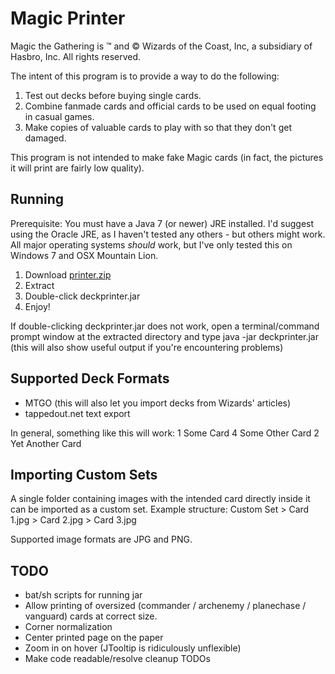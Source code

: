 # Magic Printer
Magic the Gathering is &trade; and &copy; Wizards of the Coast, Inc, a subsidiary of Hasbro, Inc. All rights reserved.

The intent of this program is to provide a way to do the following:

1. Test out decks before buying single cards.
2. Combine fanmade cards and official cards to be used on equal footing in casual games.
3. Make copies of valuable cards to play with so that they don't get damaged.

This program is not intended to make fake Magic cards (in fact, the pictures it will print are fairly low quality).

## Running
Prerequisite: You must have a Java 7 (or newer) JRE installed. I'd suggest using the Oracle JRE, as I haven't tested any others - but others might work. All major operating systems _should_ work, but I've only tested this on Windows 7 and OSX Mountain Lion.

1. Download [printer.zip](https://github.com/forana/Deck-Printer/raw/master/dist/printer.zip)
2. Extract
3. Double-click deckprinter.jar
4. Enjoy!

If double-clicking deckprinter.jar does not work, open a terminal/command prompt window at the extracted directory and type
	java -jar deckprinter.jar
(this will also show useful output if you're encountering problems)

## Supported Deck Formats
+ MTGO (this will also let you import decks from Wizards' articles)
+ tappedout.net text export

In general, something like this will work:
	1	Some Card
	4	Some Other Card
	2	Yet Another Card

## Importing Custom Sets
A single folder containing images with the intended card directly inside it can be imported as a custom set. Example structure:
	Custom Set
	 > Card 1.jpg
	 > Card 2.jpg
	 > Card 3.jpg

Supported image formats are JPG and PNG.

## TODO
+ bat/sh scripts for running jar
+ Allow printing of oversized (commander / archenemy / planechase / vanguard) cards at correct size.
+ Corner normalization
+ Center printed page on the paper
+ Zoom in on hover (JTooltip is ridiculously unflexible)
+ Make code readable/resolve cleanup TODOs
